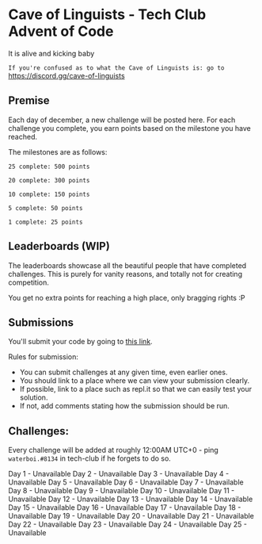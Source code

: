 # Cave of Linguists - Tech Club Advent of Code

It is alive and kicking baby

`If you're confused as to what the Cave of Linguists is: go to` https://discord.gg/cave-of-linguists

## Premise

Each day of december, a new challenge will be posted here. For each challenge you complete, you earn points based on the milestone you have reached.

The milestones are as follows:
```
25 complete: 500 points

20 complete: 300 points

10 complete: 150 points

5 complete: 50 points

1 complete: 25 points
```
## Leaderboards (WIP)


The leaderboards showcase all the beautiful people that have completed challenges. This is purely for vanity reasons, and totally not for creating competition. 

You get no extra points for reaching a high place, only bragging rights :P

## Submissions

You'll submit your code by going to [this link](https://docs.google.com/forms/d/1SsjQ2lDbAs_g1H49ZS44y6Tw1KuX3sM9f6GKW_YaNaI). 

Rules for submission:
- You can submit challenges at any given time, even earlier ones.
- You should link to a place where we can view your submission clearly.
- If possible, link to a place such as repl.it so that we can easily test your solution.
- If not, add comments stating how the submission should be run.



## Challenges:
Every challenge will be added at roughly 12:00AM UTC+0 - ping `waterboi.#8134` in tech-club if he forgets to do so.

Day 1 - Unavailable
Day 2 - Unavailable
Day 3 - Unavailable
Day 4 - Unavailable
Day 5 - Unavailable
Day 6 - Unavailable
Day 7 - Unavailable
Day 8 - Unavailable
Day 9 - Unavailable
Day 10 - Unavailable
Day 11 - Unavailable
Day 12 - Unavailable
Day 13 - Unavailable
Day 14 - Unavailable
Day 15 - Unavailable
Day 16 - Unavailable
Day 17 - Unavailable
Day 18 - Unavailable
Day 19 - Unavailable
Day 20 - Unavailable
Day 21 - Unavailable
Day 22 - Unavailable
Day 23 - Unavailable
Day 24 - Unavailable
Day 25 - Unavailable
